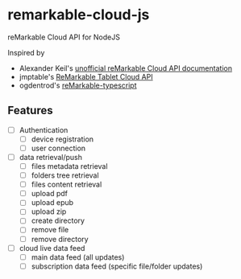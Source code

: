 # remarkable-cloud-js
reMarkable Cloud API for NodeJS

Inspired by
 - Alexander Keil's [unofficial reMarkable Cloud API documentation](https://akeil.de/posts/remarkable-cloud-api/)
 - jmptable's [ReMarkable Tablet Cloud API](https://www.npmjs.com/package/remarkable-tablet-api)
 - ogdentrod's [reMarkable-typescript](https://www.npmjs.com/package/remarkable-typescript)

 ## Features

  * [ ] Authentication
    - [ ] device registration
    - [ ] user connection
  * [ ] data retrieval/push
    - [ ] files metadata retrieval
    - [ ] folders tree retrieval
    - [ ] files content retrieval
    - [ ] upload pdf
    - [ ] upload epub
    - [ ] upload zip
    - [ ] create directory
    - [ ] remove file
    - [ ] remove directory
  * [ ] cloud live data feed
    - [ ] main data feed (all updates)
    - [ ] subscription data feed (specific file/folder updates)
